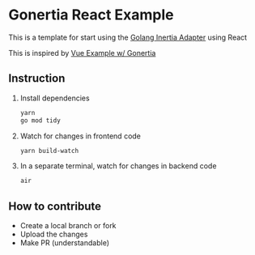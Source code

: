# Gonertia React Example

This is a template for start using the [Golang Inertia Adapter](https://github.com/romsar/gonertia) using React

This is inspired by [Vue Example w/ Gonertia](https://github.com/henrriusdev/gonertia_vue_example)

## Instruction

1. Install dependencies

    ```sh
    yarn
    go mod tidy
    ```
2. Watch for changes in frontend code

    ```sh
    yarn build-watch
    ```
3. In a separate terminal, watch for changes in backend code

    ```sh
    air
    ```

## How to contribute

- Create a local branch or fork
- Upload the changes
- Make PR (understandable)